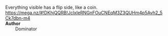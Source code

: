Everything visible has a flip side, like a coin. https://mega.nz/#!DKhjQQRB!JclxIeRNGnFOuCNEqM3Z3QUHm4p5Avh2_5Ck7dbn-m4<br>
**Author**<br>
&nbsp;&nbsp;&nbsp;&nbsp;&nbsp;&nbsp;&nbsp;&nbsp;Dominator
